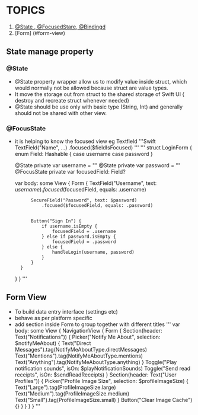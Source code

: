 # TOPICS 
1. [@State , @FocusedStare, @Bindingd](#state-manage-property)
2. [Form] (#form-view)


## State manage property
### @State
- @State property wrapper allow us to modify value inside struct, which would normally not be allowed because struct are value types.
- It move the storage out from struct to the shared storage of Swift UI { destroy and recreate struct whenever needed}
- @State should be use only with basic type (String, Int) and generally should not be shared with other view.
### @FocusState
- it is helping to know the focused view eg Textfield 
'''Swift
       TextField("Name", ...)
                .focused($fieldIsFocused)
'''
'''
struct LoginForm {
    enum Field: Hashable {
        case username
        case password
    }


    @State private var username = ""
    @State private var password = ""
    @FocusState private var focusedField: Field?


    var body: some View {
        Form {
            TextField("Username", text: $username)
                .focused($focusedField, equals: .username)


            SecureField("Password", text: $password)
                .focused($focusedField, equals: .password)


            Button("Sign In") {
                if username.isEmpty {
                    focusedField = .username
                } else if password.isEmpty {
                    focusedField = .password
                } else {
                    handleLogin(username, password)
                }
            }
        }
    }
}
'''

## Form View
- To build data entry interface (settings etc)
- behave as per platform specific
- add section inside Form to group together with different titles
'''
var body: some View {
    NavigationView {
        Form {
            Section(header: Text("Notifications")) {
                Picker("Notify Me About", selection: $notifyMeAbout) {
                    Text("Direct Messages").tag(NotifyMeAboutType.directMessages)
                    Text("Mentions").tag(NotifyMeAboutType.mentions)
                    Text("Anything").tag(NotifyMeAboutType.anything)
                }
                Toggle("Play notification sounds", isOn: $playNotificationSounds)
                Toggle("Send read receipts", isOn: $sendReadReceipts)
            }
            Section(header: Text("User Profiles")) {
                Picker("Profile Image Size", selection: $profileImageSize) {
                    Text("Large").tag(ProfileImageSize.large)
                    Text("Medium").tag(ProfileImageSize.medium)
                    Text("Small").tag(ProfileImageSize.small)
                }
                Button("Clear Image Cache") {}
            }
        }
    }
}
'''
